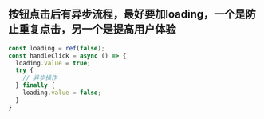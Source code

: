 ## 按钮点击后有异步流程，最好要加loading，一个是防止重复点击，另一个是提高用户体验
```js
const loading = ref(false);
const handleClick = async () => {
  loading.value = true;
  try {
    // 异步操作
  } finally {
    loading.value = false;
  }
}
```